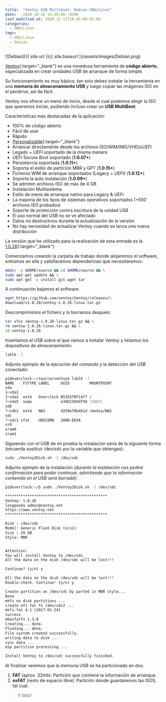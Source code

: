 ```yaml
---
title:  "Ventoy USB Multiboot: Debian GNU/Linux"
date:   2020-10-26 14:30:00 -0300
last_modified_at: 2020-12-12T16:45:00-05:00
categories:
  - GNU/Linux
tags:
  - GNU/Linux
  - Debian
---
```


![Debian]({{ site.url }}{{ site.baseurl }}/assets/images/Debian.png)

[Ventoy](https://github.com/ventoy/Ventoy){:target="_blank"} es una novedosa herramienta de **código abierto**, especializada en crear unidades USB de arranque de forma simple.

Su funcionamiento es muy básico, tan solo debes instalar la herramienta en una **memoria de almacenamiento USB** y luego copiar las imágenes ISO en el pendrive, así de fácil.

Ventoy nos ofrece un menú de inicio, desde el cual podemos elegir la ISO que queremos iniciar, pudiendo incluso crear un **USB MultiBoot**.

Características más destacadas de la aplicación:

- 100% de código abierto
- Fácil de usar
- Rápido
- [Personalizable](https://www.ventoy.net/en/plugin.html){:target="_blank"}
- Arrancar directamente desde los archivos ISO/WIM/IMG/VHD(x)/EFI
- Legado + UEFI soportado de la misma manera
- UEFI Secure Boot soportado (**1.0.07+**)
- Persistencia soportada (**1.0.11+**)
- Soporta el estilo de partición MBR y GPT (**1.0.15+**)
- Ficheros WIM de arranque soportados (Legacy + UEFI) (**1.0.12+**)
- Soporta la auto instalación (**1.0.09+**)
- Se admiten archivos ISO de más de 4 GB
- Instalación Multisistema
- Estilo de menú de arranque nativo para Legacy & UEFI
- La mayoría de los tipos de sistemas operativos soportados (+550 archivos ISO probados)
- Soporte de protección contra escritura de la unidad USB
- El uso normal del USB no se ve afectado
- Datos no destructivos durante la actualización de la versión
- No hay necesidad de actualizar Ventoy cuando se lanza una nueva distribución

La versión que he utilizado para la realización de esta entrada es la [1.0.26](https://github.com/ventoy/Ventoy/releases){:target="_blank"}

Comenzamos creando la carpeta de trabajo donde alojaremos el software, entramos en ella y satisfacemos dependencias que necesitaremos:

```bash
mkdir -p $HOME/source && cd $HOME/source && \
sudo apt-get update && \
sudo apt-get -y install git wget tar
```

A continuación bajamos el software:

```bash
wget https://github.com/ventoy/Ventoy/releases/\
download/v1.0.26/ventoy-1.0.26-linux.tar.gz
```

Descomprimimos el fichero y lo borramos después:

```bash
tar xfvz ventoy-1.0.26-linux.tar.gz && \
rm ventoy-1.0.26-linux.tar.gz && \
cd ventoy-1.0.26
```

Insertamos el USB sobre el que vamos a instalar Ventoy y listamos los dispositivos de almacenamiento:

```bash
lsblk -f
```

Adjunto ejemplo de la ejecución del comando y la detección del USB conectado:

```bash
pi@overclock:~/source/ventoy$ lsblk -f
NAME    FSTYPE LABEL     UUID         MOUNTPOINT
sda
├─sda1
├─sda2  ext4   Overclock 85355f0f14f7 /
└─sda5  swap             e3db23b9df50 [SWAP]
sdb
└─sdb1  ext4   NAS       d259e76b4b1d /media/NAS
sdc
└─sdc1 vfat    UNICORN   2A8B-ED3A
sr0
zram0
zram1
```

Siguiendo con el USB de mi prueba la instalación sería de la siguiente forma (recuerda sustituir /dev/sdc por la variable que obtengas):

```bash
sudo ./Ventoy2Disk.sh -I /dev/sdc
```

Adjunto ejemplo de la instalación (*durante la instalación nos pedirá confirmación para poder continuar, advirtiendo que la información contenida en el USB será borrada*):

```bash
pi@overclock:~/$ sudo ./Ventoy2Disk.sh -I /dev/sdc

**********************************************
Ventoy: 1.0.26
longpanda admin@ventoy.net
https://www.ventoy.net
**********************************************

Disk : /dev/sdc
Model: Generic Flash Disk (scsi)
Size : 29 GB
Style: MBR


Attention:
You will install Ventoy to /dev/sdc.
All the data on the disk /dev/sdc will be lost!!!

Continue? (y/n) y

All the data on the disk /dev/sdc will be lost!!!
Double-check. Continue? (y/n) y

Create partition on /dev/sdc by parted in MBR style...
Done
mkfs on disk partitions ...
create efi fat fs /dev/sdc2 ...
mkfs.fat 4.1 (2017-01-24)
success
mkexfatfs 1.3.0
Creating... done.
Flushing... done.
File system created successfully.
writing data to disk ...
sync data ...
esp partition processing ...

Install Ventoy to /dev/sdc successfully finished.
```

Al finalizar veremos que la memoria USB se ha particionado en dos:

1. **FAT** (aprox. 32mb): Partición que contiene la información de arranque.
2. **exFAT** (resto de espacio libre): Partición donde guardaremos las ISOS, tal cual.

> Y listo!

